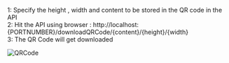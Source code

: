 1: Specify the height , width and content to be stored in the QR code in the API<br>
2: Hit the API using browser : http://localhost:{PORTNUMBER}/downloadQRCode/{content}/{height}/{width}<br>
3: The QR Code will get downloaded<br>

![QRCode](https://github.com/user-attachments/assets/b74000bf-e77c-4e30-bf0a-e503c049eba3)<br>



